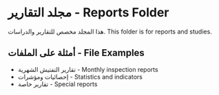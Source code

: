 # مجلد التقارير - Reports Folder

هذا المجلد مخصص للتقارير والدراسات.
This folder is for reports and studies.

## أمثلة على الملفات - File Examples
- تقارير التفتيش الشهرية - Monthly inspection reports
- إحصائيات ومؤشرات - Statistics and indicators
- تقارير خاصة - Special reports